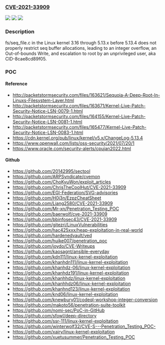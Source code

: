 ### [CVE-2021-33909](https://cve.mitre.org/cgi-bin/cvename.cgi?name=CVE-2021-33909)
![](https://img.shields.io/static/v1?label=Product&message=n%2Fa&color=blue)
![](https://img.shields.io/static/v1?label=Version&message=n%2Fa&color=blue)
![](https://img.shields.io/static/v1?label=Vulnerability&message=n%2Fa&color=brighgreen)

### Description

fs/seq_file.c in the Linux kernel 3.16 through 5.13.x before 5.13.4 does not properly restrict seq buffer allocations, leading to an integer overflow, an Out-of-bounds Write, and escalation to root by an unprivileged user, aka CID-8cae8cd89f05.

### POC

#### Reference
- http://packetstormsecurity.com/files/163621/Sequoia-A-Deep-Root-In-Linuxs-Filesystem-Layer.html
- http://packetstormsecurity.com/files/163671/Kernel-Live-Patch-Security-Notice-LSN-0079-1.html
- http://packetstormsecurity.com/files/164155/Kernel-Live-Patch-Security-Notice-LSN-0081-1.html
- http://packetstormsecurity.com/files/165477/Kernel-Live-Patch-Security-Notice-LSN-0083-1.html
- https://cdn.kernel.org/pub/linux/kernel/v5.x/ChangeLog-5.13.4
- https://www.openwall.com/lists/oss-security/2021/07/20/1
- https://www.oracle.com/security-alerts/cpujan2022.html

#### Github
- https://github.com/20142995/sectool
- https://github.com/ARPSyndicate/cvemon
- https://github.com/ChoKyuWon/exploit_articles
- https://github.com/ChrisTheCoolHut/CVE-2021-33909
- https://github.com/EGI-Federation/SVG-advisories
- https://github.com/H0j3n/EzpzCheatSheet
- https://github.com/Liang2580/CVE-2021-33909
- https://github.com/Mr-xn/Penetration_Testing_POC
- https://github.com/baerwolf/cve-2021-33909
- https://github.com/bbinfosec43/CVE-2021-33909
- https://github.com/gitezri/LinuxVulnerabilities
- https://github.com/hac425xxx/heap-exploitation-in-real-world
- https://github.com/hardenedvault/ved
- https://github.com/huike007/penetration_poc
- https://github.com/joydo/CVE-Writeups
- https://github.com/kaosagnt/ansible-everyday
- https://github.com/kdn111/linux-kernel-exploitation
- https://github.com/khanhdn111/linux-kernel-exploitation
- https://github.com/khanhdz-06/linux-kernel-exploitation
- https://github.com/khanhdz191/linux-kernel-exploitation
- https://github.com/khanhhdz/linux-kernel-exploitation
- https://github.com/khanhhdz06/linux-kernel-exploitation
- https://github.com/khanhnd123/linux-kernel-exploitation
- https://github.com/knd06/linux-kernel-exploitation
- https://github.com/knewbury01/codeql-workshop-integer-conversion
- https://github.com/makoto56/penetration-suite-toolkit
- https://github.com/nomi-sec/PoC-in-GitHub
- https://github.com/sfowl/deep-directory
- https://github.com/ssr-111/linux-kernel-exploitation
- https://github.com/winterwolf32/CVE-S---Penetration_Testing_POC-
- https://github.com/xairy/linux-kernel-exploitation
- https://github.com/xuetusummer/Penetration_Testing_POC

